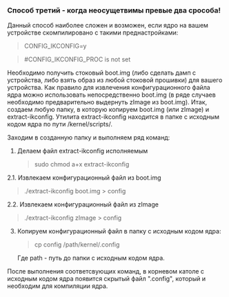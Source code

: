 
###  Способ третий - когда неосущетвимы превые два срособа!

Данный способ наиболее сложен и возможен, если ядро на вашем устройстве скомпилировано с такими преднастройками:

   > CONFIG_IKCONFIG=y
   
   > #CONFIG_IKCONFIG_PROC is not set

   Необходимо получить стоковый boot.img (либо сделать дамп с устройства, либо взять образ из любой стоковой прошивки)  для вашего устройства. 
   Как правило для извлечения конфигурационного файла ядра можно использовать непосредственно boot.img (в ряде случаев необходимо предварительно выдернуть zImage из boot.img). 
   Итак, создаем любую папку, в которую копируем boot.img (или zImage) и extract-ikconfig. 
   Утилита extract-ikconfig находится в папке с исходным кодом ядра по пути /kernel/scripts/.

   Заходим в созданную папку и выполняем ряд команд:

1. Делаем файл extract-ikconfig исполняемым
   > sudo chmod a+x extract-ikconfig
   
  2.1. Извлекаем конфигурационный файл из boot.img
   > ./extract-ikconfig boot.img > config
   
2.2. Извлекаем конфигурационный файл из zImage
   > ./extract-ikconfig zImage > config
   
3. Копируем конфигурационный файл в папку с исходным кодом ядра:
   > cp config /path/kernel/.config

    Где path - путь до папки с исходным кодом ядра.

 

После выполнения соответсвующих команд, в корневом католе с исходным кодом ядра появится скрытый файл ".config", который и необходим для компиляции ядра.
